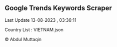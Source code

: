 

## Google Trends Keywords Scraper 
 
Last Update 13-08-2023 , 03:36:11

Country List :
VIETNAM.json



© Abdul Muttaqin 
